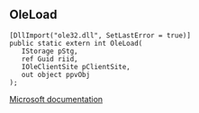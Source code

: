 ## OleLoad

```
[DllImport("ole32.dll", SetLastError = true)]
public static extern int OleLoad(
   IStorage pStg,
   ref Guid riid,
   IOleClientSite pClientSite,
   out object ppvObj
);
```

[Microsoft documentation](https://docs.microsoft.com/en-us/windows/win32/api/ole2/nf-ole2-oleload)
